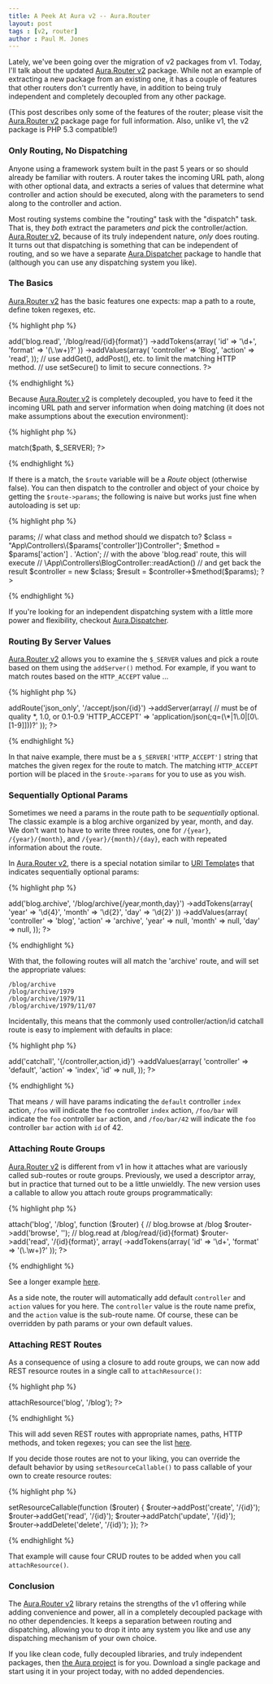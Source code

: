 ```yaml
---
title: A Peek At Aura v2 -- Aura.Router
layout: post
tags : [v2, router]
author : Paul M. Jones
---
```


Lately, we've been going over the migration of v2 packages from v1. Today,
I'll talk about the updated [Aura.Router v2][] package. While not an example
of extracting a new package from an existing one, it has a couple of features
that other routers don't currently have, in addition to being truly
independent and completely decoupled from any other package.

(This post describes only some of the features of the router; please visit
the [Aura.Router v2][] package page for full information. Also, unlike v1,
the v2 package is PHP 5.3 compatible!)


### Only Routing, No Dispatching

Anyone using a framework system built in the past 5 years or so should already
be familiar with routers. A router takes the incoming URL path, along with
other optional data, and extracts a series of values that determine what
controller and action should be executed, along with the parameters to send
along to the controller and action.

Most routing systems combine the "routing" task with the "dispatch" task. That
is, they *both* extract the parameters *and* pick the controller/action.
[Aura.Router v2][], because of its truly independent nature, *only* does
routing. It turns out that dispatching is something that can be independent of
routing, and so we have a separate [Aura.Dispatcher][] package to handle that
(although you can use any dispatching system you like).

### The Basics

[Aura.Router v2][] has the basic features one expects: map a path to a route,
define token regexes, etc.

{% highlight php %}
<?php
// add a basic route with name, path, token regexes, and default values
$router->add('blog.read', '/blog/read/{id}{format}')
    ->addTokens(array(
        'id' => '\d+',
        'format' => '(\.\w+)?'
    ))
    ->addValues(array(
        'controller' => 'Blog',
        'action' => 'read',
    ));

// use addGet(), addPost(), etc. to limit the matching HTTP method.
// use setSecure() to limit to secure connections.
?>
{% endhighlight %}

Because [Aura.Router v2][] is completely decoupled, you have to feed it the
incoming URL path and server information when doing matching (it does not make
assumptions about the execution environment):


{% highlight php %}
<?php
// get the incoming request URL path
$path = parse_url($_SERVER['REQUEST_URI'], PHP_URL_PATH);

// get the route based on the path and server
$route = $router->match($path, $_SERVER);
?>
{% endhighlight %}

If there is a match, the `$route` variable will be a _Route_ object (otherwise
false).  You can then dispatch to the controller and object of your choice
by getting the `$route->params`; the following is naive but works just fine
when autoloading is set up:

{% highlight php %}
<?php
// get the route params
$params = $route->params;

// what class and method should we dispatch to?
$class = "App\Controllers\{$params['controller']}Controller";
$method = $params['action'] . 'Action';

// with the above 'blog.read' route, this will execute
// \App\Controllers\BlogController::readAction()
// and get back the result
$controller = new $class;
$result = $controller->$method($params);
?>
{% endhighlight %}

If you're looking for an independent dispatching system with a little more
power and flexibility, checkout [Aura.Dispatcher][].

### Routing By Server Values

[Aura.Router v2][] allows you to examine the `$_SERVER` values and pick a
route based on them using the `addServer()` method. For example, if you want
to match routes based on the `HTTP_ACCEPT` value ...

{% highlight php %}
<?php
$router->addRoute('json_only', '/accept/json/{id}')
    ->addServer(array(
        // must be of quality *, 1.0, or 0.1-0.9
        'HTTP_ACCEPT' => 'application/json(;q=(\*|1\.0|[0\.[1-9]]))?'
    ));
?>
{% endhighlight %}

In that naive example, there must be a `$_SERVER['HTTP_ACCEPT']` string that
matches the given regex for the route to match. The matching `HTTP_ACCEPT`
portion will be placed in the `$route->params` for you to use as you wish.

### Sequentially Optional Params

Sometimes we need a params in the route path to be *sequentially* optional.
The classic example is a blog archive organized by year, month, and day.
We don't want to have to write three routes, one for `/{year}`, `/{year}/{month}`,
and `/{year}/{month}/{day}`, each with repeated information about the route.

In [Aura.Router v2][], there is a special notation similar to [URI Template][]s
that indicates sequentially optional params:

{% highlight php %}
<?php
$router->add('blog.archive', '/blog/archive{/year,month,day}')
    ->addTokens(array(
        'year'  => '\d{4}',
        'month' => '\d{2}',
        'day'   => '\d{2}'
    ))
    ->addValues(array(
        'controller' => 'blog',
        'action' => 'archive',
        'year' => null,
        'month' => null,
        'day' => null,
    ));
?>
{% endhighlight %}

With that, the following routes will all match the 'archive' route, and will
set the appropriate values:

    /blog/archive
    /blog/archive/1979
    /blog/archive/1979/11
    /blog/archive/1979/11/07

Incidentally, this means that the commonly used controller/action/id catchall
route is easy to implement with defaults in place:

{% highlight php %}
<?php
$router->add('catchall', '{/controller,action,id}')
    ->addValues(array(
        'controller' => 'default',
        'action' => 'index',
        'id' => null,
    ));
?>
{% endhighlight %}

That means `/` will have params indicating the `default` controller `index`
action, `/foo` will indicate the `foo` controller `index` action, `/foo/bar`
will indicate the `foo` controller `bar` action, and `/foo/bar/42` will
indicate the `foo` controller `bar` action with `id` of 42.


### Attaching Route Groups

[Aura.Router v2][] is different from v1 in how it attaches what are variously
called sub-routes or route groups.  Previously, we used a descriptor array,
but in practice that turned out to be a little unwieldly. The new version
uses a callable to allow you attach route groups programmatically:

{% highlight php %}
<?php
// attach routes to the '/blog' path prefix, and prefix all names with 'blog.'
$router->attach('blog', '/blog', function ($router) {
    // blog.browse at /blog
    $router->add('browse', '');
    // blog.read at /blog/read/{id}{format}
    $router->add('read', '/{id}{format}', array(
        ->addTokens(array(
            'id' => '\d+',
            'format' => '(\.\w+)?'
        ));
?>
{% endhighlight %}

See a longer example [here](https://github.com/auraphp/Aura.Router/tree/develop-2#attaching-route-groups).

As a side note, the router will automatically add default `controller` and
`action` values for you here. The `controller` value is the route name prefix,
and the `action` value is the sub-route name. Of course, these can be
overridden by path params or your own default values.

### Attaching REST Routes

As a consequence of using a closure to add route groups, we can now add REST
resource routes in a single call to `attachResource()`:

{% highlight php %}
<?php
$router->attachResource('blog', '/blog');
?>
{% endhighlight %}

This will add seven REST routes with appropriate names, paths, HTTP methods,
and token regexes; you can see the list [here](https://github.com/auraphp/Aura.Router/tree/develop-2#attaching-rest-resource-routes).

If you decide those routes are not to your liking, you can override the
default behavior by using `setResourceCallable()` to pass callable of your own
to create resource routes:

{% highlight php %}
<?php
$router->setResourceCallable(function ($router) {
    $router->addPost('create', '/{id}');
    $router->addGet('read', '/{id}');
    $router->addPatch('update', '/{id}');
    $router->addDelete('delete', '/{id}');
});
?>
{% endhighlight %}

That example will cause four CRUD routes to be added when you call
`attachResource()`.

### Conclusion

The [Aura.Router v2][] library retains the strengths of the v1 offering while
adding convenience and power, all in a completely decoupled package with no
other dependencies. It keeps a separation between routing and dispatching,
allowing you to drop it into any system you like and use any dispatching
mechanism of your own choice.

If you like clean code, fully decoupled libraries, and truly independent
packages, then [the Aura project][Aura] is for you. Download a single package
and start using it in your project today, with no added dependencies.


[Aura.Dispatcher]: https://github.com/auraphp/Aura.Dispatcher
[Aura.Router v2]: https://github.com/auraphp/Aura.Router/tree/develop-2
[Aura.Web]: http://github.com/auraphp/Aura.Web
[Aura]: http://auraphp.com
[Solar]: http://solarphp.com
[full description]: https://github.com/auraphp/Aura.Dispatcher#refactoring-to-architecture-changes
[lessons learned]: http://auraphp.com/blog/2013/09/30/lessons-learned/
[peek at Aura.Sql v2]: http://auraphp.com/blog/2013/10/21/aura-sql-v2-extended-pdo/
[router]: http://github.com/auraphp/Aura.Router
[we extracted Aura.Dispatcher]: http://auraphp.com/blog/2013/11/04/aura-v2-dispatcher/
[Aura.View]: https://github.com/auraphp/Aura.View
[Mustache]: https://github.com/bobthecow/mustache.php
[URI template]: https://tools.ietf.org/html/rfc6570
